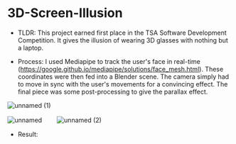 # 3D-Screen-Illusion
- TLDR:
This project earned first place in the TSA Software Development Competition. It gives the illusion of wearing 3D glasses with nothing but a laptop. 

- Process:
I used Mediapipe to track the user's face in real-time (https://google.github.io/mediapipe/solutions/face_mesh.html). These coordinates were then fed into a Blender scene. The camera simply had to move in sync with the user's movements for a convincing effect. The final piece was some post-processing to give the parallax effect.

![unnamed (1)](https://github.com/NoahBSchwartz/3D-Screen-Illusion/assets/44248582/d2a1297c-1071-4e09-9c97-59a38401e694)

![unnamed](https://github.com/NoahBSchwartz/3D-Screen-Illusion/assets/44248582/054dbea0-516c-42d0-94dc-0b7e4efcdcaa)
ㅤㅤ
![unnamed (2)](https://github.com/NoahBSchwartz/3D-Screen-Illusion/assets/44248582/5ddadec2-3c3f-4239-b3b5-2ff5bb0fe103)


- Result:

